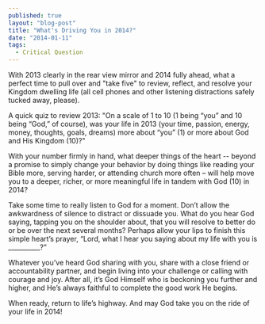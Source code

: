 ```yaml
---
published: true
layout: "blog-post"
title: "What's Driving You in 2014?"
date: "2014-01-11"
tags: 
  - Critical Question
---
```


With 2013 clearly in the rear view mirror and 2014 fully ahead, what a perfect time to pull over and "take five" to review, reflect, and resolve your Kingdom dwelling life (all cell phones and other listening distractions safely tucked away, please).  

A quick quiz to review 2013: "On a scale of 1 to 10 (1 being “you” and 10 being “God,” of course), was your life in 2013 (your time, passion, energy, money, thoughts, goals, dreams) more about “you” (1) or more about God and His Kingdom (10)?"  

With your number firmly in hand, what deeper things of the heart -- beyond a promise to simply change your behavior by doing things like reading your Bible more, serving harder, or attending church more often – will help move you to a deeper, richer, or more meaningful life in tandem with God (10) in 2014?  

Take some time to really listen to God for a moment.  Don’t allow the awkwardness of silence to   distract or dissuade you.  What do you hear God saying, tapping you on the shoulder about, that you will resolve to better do or be over the next several months?  Perhaps allow your lips to finish this simple heart’s prayer, “Lord, what I hear you saying about my life with you is __________?” 

Whatever you’ve heard God sharing with you, share with a close friend or accountability partner, and begin living into your challenge or calling with courage and joy.  After all, it’s God Himself who is beckoning you further and higher, and He’s always faithful to complete the good work He begins.

When ready, return to life’s highway.  And may God take you on the ride of your life in 2014!
